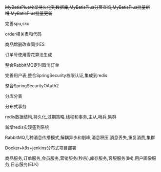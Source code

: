
~~MyBatisPlus枚举持久化到数据库,MyBatisPlus分页查询,MyBatisPlus批量新增,MyBatisPlus批量更新~~

完善spu,sku

order相关表和代码

商品增删改查同步ES

订单号使用雪花算法生成

整合RabbitMQ定时取消订单

完善用户表,整合SpringSecurity权限认证,集成到redis

整合SpringSecurityOAuth2

分库分表

分布式事务

redis数据结构,持久化,过期策略,线程和事务,主从,哨兵,集群

新增redis实现签到系统

RabbitMQ几种消息传播模式,解耦异步和削峰,消息积压,消息丢失,重复消费,集群

Docker+k8s+jenkins分布式项目部署

商品服务,订单服务,会员服务,营销服务(秒杀),库存服务,客服服务(IM),用户画像服务,日志服务(ELK)



